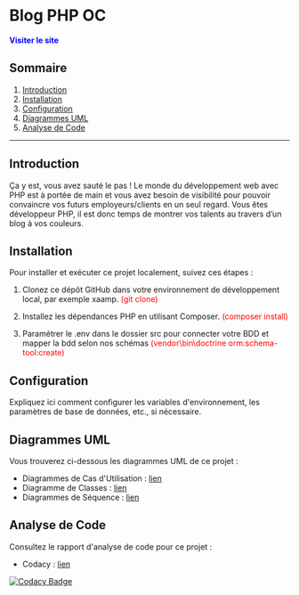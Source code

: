 # Blog PHP OC

<a href="https://blog.devcarl.fr/" style="text-decoration: none; color: blue; font-weight: bold;">Visiter le site</a>

## Sommaire

1. [Introduction](#introduction)
2. [Installation](#installation)
3. [Configuration](#configuration)
4. [Diagrammes UML](#uml-diagrams)
5. [Analyse de Code](#code-analysis)

---

## Introduction

Ça y est, vous avez sauté le pas ! Le monde du développement web avec PHP est à portée de main et vous avez besoin de visibilité pour pouvoir convaincre vos futurs employeurs/clients en un seul regard. Vous êtes développeur PHP, il est donc temps de montrer vos talents au travers d’un blog à vos couleurs.

## Installation

Pour installer et exécuter ce projet localement, suivez ces étapes :

1. Clonez ce dépôt GitHub dans votre environnement de développement local, par exemple xaamp. <span style="color:red"> (git clone) </span>

2. Installez les dépendances PHP en utilisant Composer. <span style="color:red"> (composer install) </span>

3. Paramétrer le .env dans le dossier src pour connecter votre BDD et mapper la bdd selon nos schémas <span style="color:red"> (vendor\bin\doctrine orm:schema-tool:create) </span>
   
## Configuration

Expliquez ici comment configurer les variables d'environnement, les paramètres de base de données, etc., si nécessaire.


## Diagrammes UML

Vous trouverez ci-dessous les diagrammes UML de ce projet :

- Diagrammes de Cas d'Utilisation : [lien](diagrammes/cas_utilisation.png)
- Diagramme de Classes : [lien](diagrammes/classe.png)
- Diagrammes de Séquence : [lien](diagrammes/sequence.png)

## Analyse de Code

Consultez le rapport d'analyse de code pour ce projet :

- Codacy : [lien](https://app.codacy.com/gh/CharlesRenaud/blog_php_oc/dashboard)

[![Codacy Badge](https://app.codacy.com/project/badge/Grade/8d9ab0a64a6f44999e5ded4428eefe81)](https://app.codacy.com/gh/CharlesRenaud/blog_php_oc/dashboard?utm_source=gh&utm_medium=referral&utm_content=&utm_campaign=Badge_grade)


